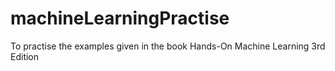 # machineLearningPractise
To practise the examples given in the book Hands-On Machine Learning 3rd Edition
